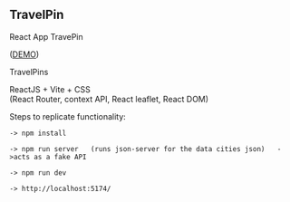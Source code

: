 ## TravelPin
React App TravePin


([DEMO]([https://youtu.be/QCmSNrI6Nyw](https://youtu.be/vaanojkF1NA)))



TravelPins

ReactJS + Vite + CSS    
(React Router, context API, React leaflet, React DOM)

Steps to replicate functionality:

	-> npm install

	-> npm run server   (runs json-server for the data cities json)   ->acts as a fake API

	-> npm run dev

	-> http://localhost:5174/
